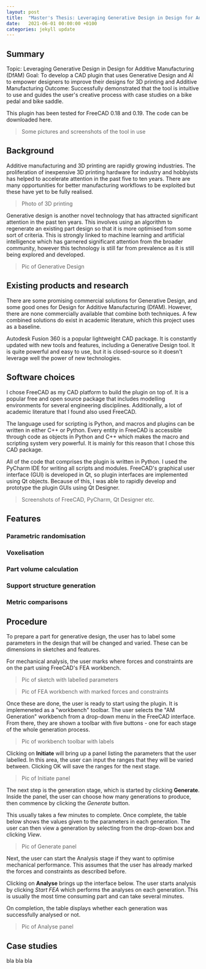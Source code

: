 ```yaml
---
layout: post
title:  "Master's Thesis: Leveraging Generative Design in Design for Additive Manufacturing (DfAM)"
date:   2021-06-01 00:00:00 +0100
categories: jekyll update
---
```


## Summary

Topic: Leveraging Generative Design in Design for Additive Manufacturing (DfAM)
Goal: To develop a CAD plugin that uses Generative Design and AI to empower designers to improve their designs for 3D printing and Additive Manufacturing
Outcome: Successfully demonstrated that the tool is intuitive to use and guides the user's creative process with case studies on a bike pedal and bike saddle.

This plugin has been tested for FreeCAD 0.18 and 0.19. The code can be downloaded here.

> Some pictures and screenshots of the tool in use

## Background

Additive manufacturing and 3D printing are rapidly growing industries. The proliferation of inexpensive 3D printing hardware for industry and hobbyists has helped to accelerate attention in the past five to ten years. There are many opportunities for better manufacturing workflows to be exploited but these have yet to be fully realised.

> Photo of 3D printing

Generative design is another novel technology that has attracted significant attention in the past ten years. This involves using an algorithm to regenerate an existing part design so that it is more optimised from some sort of criteria. This is strongly linked to machine learning and artificial intelligence which has garnered significant attention from the broader community, however this technology is still far from prevalence as it is still being explored and developed.

> Pic of Generative Design

## Existing products and research

There are some promising commercial solutions for Generative Design, and some good ones for Design for Additive Manufacturing (DfAM). However, there are none commercially available that combine both techniques. A few combined solutions do exist in academic literature, which this project uses as a baseline.

Autodesk Fusion 360 is a popular lightweight CAD package. It is constantly updated with new tools and features, including a Generative Design tool. It is quite powerful and easy to use, but it is closed-source so it doesn't leverage well the power of new technologies.


## Software choices

I chose FreeCAD as my CAD platform to build the plugin on top of. It is a popular free and open source package that includes modelling environments for several engineering disciplines. Additionally, a lot of academic literature that I found also used FreeCAD.

The language used for scripting is Python, and macros and plugins can be written in either C++ or Python. Every entity in FreeCAD is accessible through code as objects in Python and C++ which makes the macro and scripting system very powerful. It is mainly for this reason that I chose this CAD package.

All of the code that comprises the plugin is written in Python. I used the PyCharm IDE for writing all scripts and modules. FreeCAD's graphical user interface (GUI) is developed in Qt, so plugin interfaces are implemented using Qt objects. Because of this, I was able to rapidly develop and prototype the plugin GUIs using Qt Designer.

> Screenshots of FreeCAD, PyCharm, Qt Designer etc.

## Features

### Parametric randomisation

### Voxelisation

### Part volume calculation

### Support structure generation

### Metric comparisons

## Procedure

To prepare a part for generative design, the user has to label some parameters in the design that will be changed and varied. These can be dimensions in sketches and features.

For mechanical analysis, the user marks where forces and constraints are on the part using FreeCAD's FEA workbench.

> Pic of sketch with labelled parameters

> Pic of FEA workbench with marked forces and constraints

Once these are done, the user is ready to start using the plugin. It is implemeneted as a "workbench" toolbar. The user selects the "AM Generation" workbench from a drop-down menu in the FreeCAD interface. From there, they are shown a toolbar with five buttons - one for each stage of the whole generation process.

> Pic of workbench toolbar with labels

Clicking on **Initiate** will bring up a panel listing the parameters that the user labelled. In this area, the user can input the ranges that they will be varied between. Clicking OK will save the ranges for the next stage.

> Pic of Initiate panel

The next step is the generation stage, which is started by clicking **Generate**. Inside the panel, the user can choose how many generations to produce, then commence by clicking the *Generate* button.

This usually takes a few minutes to complete. Once complete, the table below shows the values given to the parameters in each generation. The user can then view a generation by selecting from the drop-down box and clicking *View*.

> Pic of Generate panel

Next, the user can start the Analysis stage if they want to optimise mechanical performance. This assumes that the user has already marked the forces and constraints as described before.

Clicking on **Analyse** brings up the interface below. The user starts analysis by clicking *Start FEA* which performs the analyses on each generation. This is usually the most time consuming part and can take several minutes.

On completion, the table displays whether each generation was successfully analysed or not.

> Pic of Analyse panel



## Case studies

bla bla bla



[lmnc-channel]:	https://www.youtube.com/channel/UCafxR2HWJRmMfSdyZXvZMTw
[sequencer-vid]: https://www.youtube.com/watch?v=9oGlCfwCoCw
[pic-tr808]:	 https://i1.wp.com/www.rolandus.com/blog/wp-content/uploads/2014/02/tr-808.png
[panel-mockup]:	 https://image.shutterstock.com/image-vector/prohibited-signs-isolated-on-white-260nw-1890653254.jpg